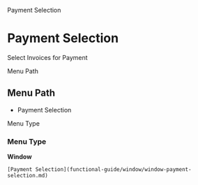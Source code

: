 
Payment Selection
# Payment Selection


Select Invoices for Payment

Menu Path
## Menu Path



- Payment Selection

Menu Type
### Menu Type

**Window**


```
[Payment Selection](functional-guide/window/window-payment-selection.md)
```